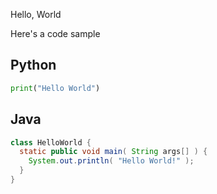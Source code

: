 Hello, World

Here's a code sample

## Python

```python
print("Hello World")
```

## Java

```java
class HelloWorld {
  static public void main( String args[] ) {
    System.out.println( "Hello World!" );
  }
}
```
